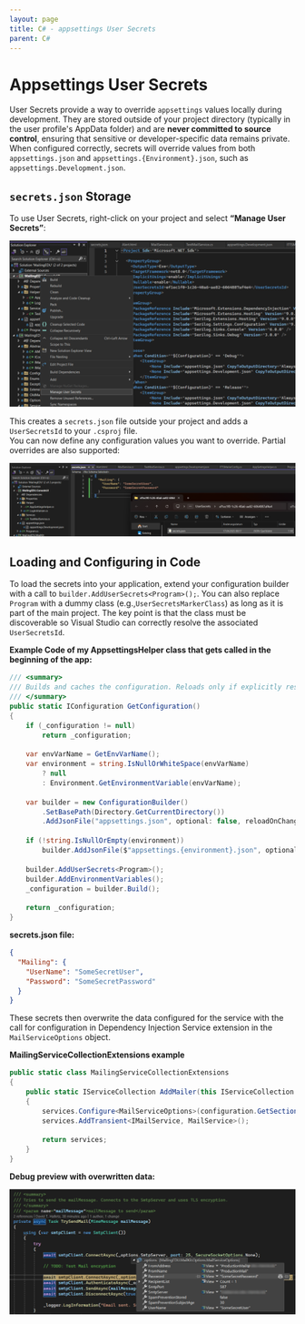 ```yaml
---
layout: page
title: C# - appsettings User Secrets
parent: C#
---
```


# Appsettings User Secrets

User Secrets provide a way to override `appsettings` values locally during development. They are stored outside of your project directory (typically in the user profile's AppData folder) and are **never committed to source control**, ensuring that sensitive or developer-specific data remains private.  
When configured correctly, secrets will override values from both `appsettings.json` and `appsettings.{Environment}.json`, such as `appsettings.Development.json`.


## `secrets.json` Storage

To use User Secrets, right-click on your project and select **“Manage User Secrets”**:

[![add secrets json csproj](/assets/images/articles/appsettings-user-secrets/add-user-secrets-csproj.png)](/assets/images/articles/appsettings-user-secrets/add-user-secrets-csproj.png)

This creates a `secrets.json` file outside your project and adds a `UserSecretsId` to your `.csproj` file.  
You can now define any configuration values you want to override. Partial overrides are also supported:

[![secrets json directory](/assets/images/articles/appsettings-user-secrets/secrets-json-directory.png)](/assets/images/articles/appsettings-user-secrets/secrets-json-directory.png)


## Loading and Configuring in Code

To load the secrets into your application, extend your configuration builder with a call to `builder.AddUserSecrets<Program>();`. You can also replace `Program` with a dummy class (e.g.,`UserSecretsMarkerClass`) as long as it is part of the main project.
The key point is that the class must be discoverable so Visual Studio can correctly resolve the associated `UserSecretsId`.

**Example Code of my AppsettingsHelper class that gets called in the beginning of the app:**
```csharp
/// <summary>
/// Builds and caches the configuration. Reloads only if explicitly reset.
/// </summary>
public static IConfiguration GetConfiguration()
{
    if (_configuration != null)
        return _configuration;

    var envVarName = GetEnvVarName();
    var environment = string.IsNullOrWhiteSpace(envVarName)
        ? null
        : Environment.GetEnvironmentVariable(envVarName);

    var builder = new ConfigurationBuilder()
        .SetBasePath(Directory.GetCurrentDirectory())
        .AddJsonFile("appsettings.json", optional: false, reloadOnChange: true);

    if (!string.IsNullOrEmpty(environment))
        builder.AddJsonFile($"appsettings.{environment}.json", optional: true, reloadOnChange: true);

    builder.AddUserSecrets<Program>();
    builder.AddEnvironmentVariables();
    _configuration = builder.Build();

    return _configuration;
}
```

**secrets.json file:**

```json
{
  "Mailing": {
    "UserName": "SomeSecretUser",
    "Password": "SomeSecretPassword"
  }
}
```

These secrets then overwrite the data configured for the service with the call for configuration in Dependency Injection Service extension in the `MailServiceOptions` object.

**MailingServiceCollectionExtensions example**

```csharp
public static class MailingServiceCollectionExtensions
{
    public static IServiceCollection AddMailer(this IServiceCollection services, IConfiguration configuration)
    {
        services.Configure<MailServiceOptions>(configuration.GetSection(ConfigurationSections.Mailer));
        services.AddTransient<IMailService, MailService>();

        return services;
    }
}
```

**Debug preview with overwritten data:**

[![IOptions preview](/assets/images/articles/appsettings-user-secrets/IOptions-preview.png)](/assets/images/articles/appsettings-user-secrets/IOptions-preview.png)